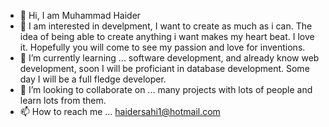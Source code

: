 - 👋 Hi, I am Muhammad Haider
- 👀 I am interested in develpment, I want to create as much as i can. The idea of being able to create anything i want makes my heart beat. I love it. Hopefully you will come to see my passion and love for inventions.
- 🌱 I’m currently learning ... software development, and already know web development, soon I will be proficiant in database development. Some day I will be a full fledge developer.
- 💞️ I’m looking to collaborate on ... many projects with lots of people and learn lots from them.
- 📫 How to reach me ... haidersahi1@hotmail.com

<!---
Haiderm1234/Haiderm1234 is a ✨ special ✨ repository because its `README.md` (this file) appears on your GitHub profile.
You can click the Preview link to take a look at your changes.
--->
